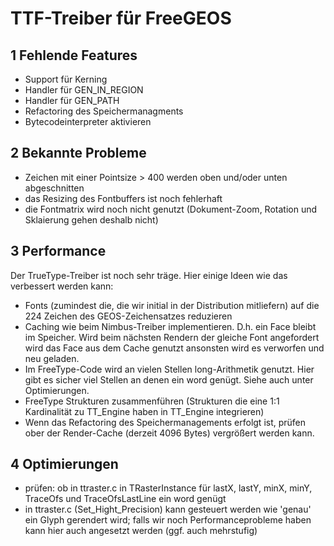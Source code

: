# TTF-Treiber für FreeGEOS

## 1 Fehlende Features
- Support für Kerning
- Handler für GEN_IN_REGION
- Handler für GEN_PATH
- Refactoring des Speichermanagments
- Bytecodeinterpreter aktivieren

## 2 Bekannte Probleme
- Zeichen mit einer Pointsize > 400 werden oben und/oder unten abgeschnitten
- das Resizing des Fontbuffers ist noch fehlerhaft
- die Fontmatrix wird noch nicht genutzt (Dokument-Zoom, Rotation und Sklaierung gehen deshalb nicht)

## 3 Performance
Der TrueType-Treiber ist noch sehr träge. Hier einige Ideen wie das verbessert werden kann:
- Fonts (zumindest die, die wir initial in der Distribution mitliefern) auf die 224 Zeichen des GEOS-Zeichensatzes reduzieren
- Caching wie beim Nimbus-Treiber implementieren. D.h. ein Face bleibt im Speicher. Wird beim nächsten Rendern der gleiche Font angefordert wird das Face aus dem Cache genutzt ansonsten wird es verworfen und neu geladen.
- Im FreeType-Code wird an vielen Stellen long-Arithmetik genutzt. Hier gibt es sicher viel Stellen an denen ein word genügt. Siehe auch unter Optimierungen.
- FreeType Strukturen zusammenführen (Strukturen die eine 1:1 Kardinalität zu TT_Engine haben in TT_Engine integrieren)
- Wenn das Refactoring des Speichermanagements erfolgt ist, prüfen ober der Render-Cache (derzeit 4096 Bytes) vergrößert werden kann.

## 4 Optimierungen
- prüfen: ob in ttraster.c in TRasterInstance für lastX, lastY, minX, minY, TraceOfs und TraceOfsLastLine ein word genügt
- in ttraster.c (Set_Hight_Precision) kann gesteuert werden wie 'genau' ein Glyph gerendert wird; falls wir noch Performanceprobleme haben kann hier auch angesetzt werden (ggf. auch mehrstufig)
